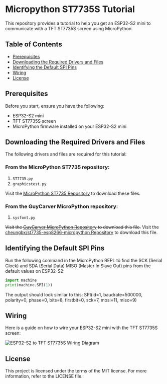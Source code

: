# Micropython ST7735S Tutorial

This repository provides a tutorial to help you get an ESP32-S2 mini to communicate with a TFT ST7735S screen using MicroPython.

## Table of Contents

- [Prerequisites](#prerequisites)
- [Downloading the Required Drivers and Files](#downloading-the-required-drivers-and-files)
- [Identifying the Default SPI Pins](#identifying-the-default-spi-pins)
- [Wiring](#wiring)
- [License](#license)

## Prerequisites

Before you start, ensure you have the following:
- ESP32-S2 mini
- TFT ST7735S screen
- MicroPython firmware installed on your ESP32-S2 mini

## Downloading the Required Drivers and Files

The following drivers and files are required for this tutorial:

### From the MicroPython ST7735 repository:

1. `ST7735.py`
2. `graphicstest.py`

Visit the [MicroPython ST7735 Repository](https://github.com/boochow/MicroPython-ST7735) to download these files.

### From the GuyCarver MicroPython repository:

1. `sysfont.py`

~~Visit the [GuyCarver MicroPython Repository](https://github.com/GuyCarver/MicroPython/tree/master/lib) to download this file.~~
Visit the [cheungbx/st7735-esp8266-micropython Repository](https://github.com/cheungbx/st7735-esp8266-micropython/blob/master/sysfont.py) to download this file.

## Identifying the Default SPI Pins

Run the following command in the MicroPython REPL to find the SCK (Serial Clock) and SDA (Serial Data) MISO (Master In Slave Out) pins from the default values on ESP32-S2:

```python
import machine
print(machine.SPI(1))
```

The output should look similar to this:
SPI(id=1, baudrate=500000, polarity=0, phase=0, bits=8, firstbit=0, sck=7, mosi=11, miso=9)

## Wiring

Here is a guide on how to wire your ESP32-S2 mini with the TFT ST7735S screen:

![ESP32-S2 to TFT ST7735S Wiring Diagram](https://github.com/turfptax/micropython-st7735s-tutorial/raw/main/images/ESP32s2-Wiring-ST7735S.jpg)


## License
This project is licensed under the terms of the MIT license. For more information, refer to the LICENSE file.
